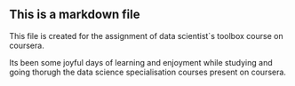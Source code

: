 ## This is a markdown file

This file is created for the assignment of data scientist`s toolbox course on coursera.

Its been some joyful days of learning and enjoyment while studying and going thorugh the data science specialisation courses present on coursera.